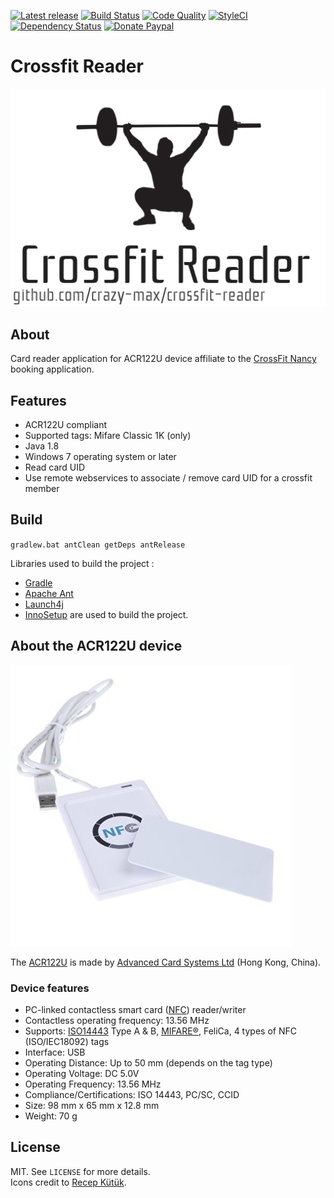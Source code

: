 [![Latest release](https://img.shields.io/github/release/crazy-max/crossfit-reader.svg?style=flat-square)](https://github.com/crazy-max/crossfit-reader/releases)
[![Build Status](https://img.shields.io/travis/crazy-max/crossfit-reader/master.svg?style=flat-square)](https://travis-ci.org/crazy-max/crossfit-reader)
[![Code Quality](https://img.shields.io/codacy/grade/36c80520410443b5abf935849d921c75.svg?style=flat-square)](https://www.codacy.com/app/crazy-max/crossfit-reader)
[![StyleCI](https://styleci.io/repos/68113444/shield?style=flat-square)](https://styleci.io/repos/68113444)
[![Dependency Status](https://www.versioneye.com/user/projects/57e9398cbd6fa600512e3dab/badge.svg?style=flat-square)](https://www.versioneye.com/user/projects/57e9398cbd6fa600512e3dab)
[![Donate Paypal](https://img.shields.io/badge/donate-paypal-blue.svg?style=flat-square)](https://www.paypal.me/crazyws)

# Crossfit Reader

![](res/logo.png?raw=true)

## About

Card reader application for ACR122U device affiliate to the [CrossFit Nancy](http://www.crossfit-nancy.fr/) booking application.

## Features

* ACR122U compliant
* Supported tags: Mifare Classic 1K (only)
* Java 1.8
* Windows 7 operating system or later 
* Read card UID
* Use remote webservices to associate / remove card UID for a crossfit member

## Build

`gradlew.bat antClean getDeps antRelease`

Libraries used to build the project :
* [Gradle](https://gradle.org/)
* [Apache Ant](http://ant.apache.org/)
* [Launch4j](http://launch4j.sourceforge.net/)
* [InnoSetup](http://www.jrsoftware.org/isinfo.php) are used to build the project.

## About the ACR122U device

![Yosoo ACR122U](res/acr122u.jpg?raw=true)

The [ACR122U](http://www.acs.com.hk/en/products/3/acr122u-usb-nfc-reader/) is made by [Advanced Card Systems Ltd](http://www.acs.com.hk/) (Hong Kong, China).

### Device features

* PC-linked contactless smart card ([NFC](http://en.wikipedia.org/wiki/Near_field_communication)) reader/writer
* Contactless operating frequency: 13.56 MHz
* Supports: [ISO14443](http://en.wikipedia.org/wiki/ISO/IEC_14443) Type A & B, [MIFARE®](http://en.wikipedia.org/wiki/MIFARE), FeliCa, 4 types of NFC (ISO/IEC18092) tags
* Interface: USB
* Operating Distance: Up to 50 mm (depends on the tag type)
* Operating Voltage: DC 5.0V
* Operating Frequency: 13.56 MHz
* Compliance/Certifications: ISO 14443, PC/SC, CCID
* Size: 98 mm x 65 mm x 12.8 mm
* Weight: 70 g

## License

MIT. See `LICENSE` for more details.<br />
Icons credit to [Recep Kütük](http://recepkutuk.com/).

